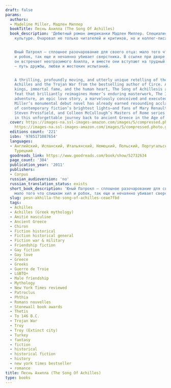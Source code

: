 ```yaml
---
draft: false
params:
  authors:
  - Madeline Miller, Мадлен Миллер
  bookTitle: Песнь Ахилла (The Song Of Achilles)
  book_description: 'Дебютный роман американки Мадлен Миллер. Специалиста по античной
    культуре. Очаровал не только читателей и критиков, но и коллег-писателей.


    Юный Патрокл — сплошное разочарование для своего отца: мало того что слишком хил
    и робок, так еще и нечаянно убивает сверстника. В ссылке при дворе царя Пелея
    он встречает неотразимого Ахилла, и вместе они вступают на трудный путь в легенду
    — путь дружбы, любви и жестоких испытаний.


    A thrilling, profoundly moving, and utterly unique retelling of the legend of
    Achilles and the Trojan War from the bestselling author of Circe. A tale of gods,
    kings, immortal fame, and the human heart, The Song of Achillesis a dazzling literary
    feat that brilliantly reimagines Homer’s enduring masterwork, The Iliad. An action-packed
    adventure, an epic love story, a marvelously conceived and executed page-turner,
    Miller’s monumental debut novel has already earned resounding acclaim from some
    of contemporary fiction’s brightest lights—and fans of Mary Renault, Bernard Cornwell,
    Steven Pressfield, and Colleen McCullough’s Masters of Rome series will delight
    in this unforgettable journey back to ancient Greece in the Age of Heroes.'
  cover: https://images-na.ssl-images-amazon.com/images/S/compressed.photo.goodreads.com/books/1570891752l/52732634.jpg,
    https://images-na.ssl-images-amazon.com/images/S/compressed.photo.goodreads.com/books/1641141248i/59062169.jpg
  editions count: '221'
  isbn: '9785171087654'
  languages:
  - Английский, Испанский, Итальянский, Немецкий, Польский, Португальский, Русский,
    Турецкий
  goodreads_link: https://www.goodreads.com/book/show/52732634
  page_count: '384'
  publication_year: '2011'
  publishers:
  - Corpus
  russian_audioversion: 'no'
  russian_translation_status: exists
  short_book_description: 'Юный Патрокл — сплошное разочарование для своего отца:
    мало того что слишком хил и робок, так еще и нечаянно убивает сверстника..'
  slug: pesn-akhilla-the-song-of-achilles-ceae7fbd
  tags:
  - Achilles
  - Achilles (Greek mythology)
  - Amitié masculine
  - Ancient Greece
  - Chiron
  - Fiction historical
  - Fiction historical general
  - Fiction war & military
  - Friendship fiction
  - Gay fiction
  - Gay love
  - Greece
  - Greeks
  - Guerre de Troie
  - LGBTQ+
  - Male friendship
  - Mythology
  - New York Times reviewed
  - Patroclus
  - Phthia
  - Romans nouvelles
  - Stonewall book awards
  - Thetis
  - To 146 B.C.
  - Trojan War
  - Troy
  - Troy (Extinct city)
  - Turkey
  - fantasy
  - fiction
  - historical
  - historical fiction
  - history
  - new york times bestseller
  - romance
title: Песнь Ахилла (The Song Of Achilles)
type: books
---
```

